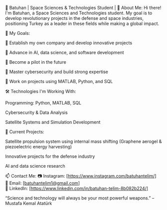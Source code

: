 🚀 Batuhan | Space Sciences & Technologies Student |
🔭 About Me:
Hi there! I'm Batuhan, a Space Sciences and Technologies student. My goal is to develop revolutionary projects in the defense and space industries, positioning Turkey as a leader in these fields while making a global impact.

🎯 My Goals:

🔹 Establish my own company and develop innovative projects

🔹 Advance in AI, data science, and software development

🔹 Become a pilot in the future

🔹 Master cybersecurity and build strong expertise

🔹 Work on projects using MATLAB, Python, and SQL

🛠️ Technologies I'm Working With:

Programming: Python, MATLAB, SQL

Cybersecurity & Data Analysis

Satellite Systems and Simulation Development

📌 Current Projects:

Satellite propulsion system using internal mass shifting (Graphene aerogel & piezoelectric energy harvesting)

Innovative projects for the defense industry

AI and data science research

📫 Contact Me:
📷 Instagram: [https://www.instagram.com/batuhantelim/] <br/>
📧 Email: [batuhantelim1@gmail.com] <br/>
🔗 LinkedIn: [https://www.linkedin.com/in/batuhan-telim-8b082b224/] <br/>

“Science and technology will always be your most powerful weapons.” – Mustafa Kemal Atatürk
